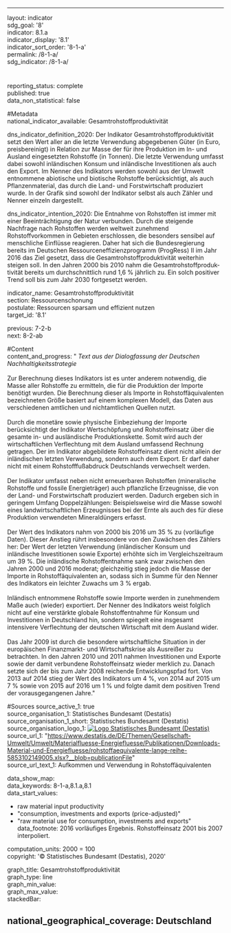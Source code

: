 ---
                   
layout: indicator                   
sdg_goal: '8'                   
indicator: 8.1.a                   
indicator_display: '8.1'                   
indicator_sort_order: '8-1-a'                   
permalink: /8-1-a/                   
sdg_indicator: /8-1-a/                   

#                   
reporting_status: complete                   
published: true                   
data_non_statistical: false                   


#Metadata                   
national_indicator_available: Gesamtrohstoffproduktivität                   

dns_indicator_definition_2020: Der Indikator Gesamt&shy;roh&shy;stoff&shy;pro&shy;duk&shy;tivi&shy;tät setzt den Wert aller an die letzte Verwendung abgegebenen Güter (in Euro, preisbereinigt) in Relation zur Masse der für ihre Produktion im In- und Ausland eingesetzten Rohstoffe (in Tonnen). Die letzte Verwendung umfasst dabei sowohl inländischen Konsum und inländische Investitionen als auch den Export. Im Nenner des Indikators werden sowohl aus der Umwelt entnommene abiotische und biotische Rohstoffe berücksichtigt, als auch Pflanzenmaterial, das durch die Land- und Forstwirtschaft produziert wurde. In der Grafik sind sowohl der Indikator selbst als auch Zähler und Nenner einzeln dargestellt.                   

dns_indicator_intention_2020: Die Entnahme von Rohstoffen ist immer mit einer Beeinträchtigung der Natur verbunden. Durch die steigende Nachfrage nach Rohstoffen werden weltweit zunehmend Rohstoffvorkommen in Gebieten erschlossen, die besonders sensibel auf menschliche Einflüsse reagieren. Daher hat sich die Bundesregierung bereits im Deutschen Re&shy;ssour&shy;cen&shy;effi&shy;zienz&shy;pro&shy;gramm (ProgRess) II im Jahr 2016 das Ziel gesetzt, dass die Gesamt&shy;roh&shy;stoff&shy;pro&shy;duk&shy;tivi&shy;tät weiterhin steigen soll. In den Jahren 2000 bis 2010 nahm die Gesamt&shy;roh&shy;stoff&shy;pro&shy;duk&shy;tivi&shy;tät bereits um durchschnittlich rund 1,6&nbsp;% jährlich zu. Ein solch positiver Trend soll bis zum Jahr 2030 fortgesetzt werden.                   

indicator_name: Gesamt&shy;roh&shy;stoff&shy;pro&shy;duk&shy;tivi&shy;tät                   
section: Ressourcenschonung                   
postulate: Ressourcen sparsam und effizient nutzen                   
target_id: '8.1'                   

previous: 7-2-b                   
next: 8-2-ab                   

#Content                    
content_and_progress: "<i> Text aus der Dialogfassung der Deutschen Nachhaltigkeitsstrategie</i><br><br>Zur Berechnung dieses Indikators ist es unter anderem notwendig, die Masse aller Rohstoffe zu ermitteln, die für die Produktion der Importe benötigt wurden. Die Berechnung dieser als Importe in Rohstoffäquivalenten bezeichneten Größe basiert auf einem komplexen Modell, das Daten aus verschiedenen amtlichen und nichtamtlichen Quellen nutzt.<br><br>Durch die monetäre sowie physische Einbeziehung der Importe berücksichtigt der Indikator Wertschöpfung und Rohstoffeinsatz über die gesamte in- und ausländische Produktionskette. Somit wird auch der wirtschaftlichen Verflechtung mit dem Ausland umfassend Rechnung getragen. Der im Indikator abgebildete Rohstoffeinsatz dient nicht allein der inländischen letzten Verwendung, sondern auch dem Export. Er darf daher nicht mit einem Rohstofffußabdruck Deutschlands verwechselt werden.<br><br>Der Indikator umfasst neben nicht erneuerbaren Rohstoffen (mineralische Rohstoffe und fossile Energieträger) auch pflanzliche Erzeugnisse, die von der Land- und Forstwirtschaft produziert werden. Dadurch ergeben sich in geringem Umfang Doppelzählungen: Beispielsweise wird die Masse sowohl eines landwirtschaftlichen Erzeugnisses bei der Ernte als auch des für diese Produktion verwendeten Mineraldüngers erfasst.<br><br>Der Wert des Indikators nahm von 2000 bis 2016 um 35&nbsp;% zu (vorläufige Daten). Dieser Anstieg rührt insbesondere von den Zuwächsen des Zählers her: Der Wert der letzten Verwendung (inländischer Konsum und inländische Investitionen sowie Exporte) erhöhte sich im Vergleichszeitraum um 39&nbsp;%. Die inländische Rohstoffentnahme sank zwar zwischen den Jahren 2000 und 2016 moderat; gleichzeitig stieg jedoch die Masse der Importe in Rohstoffäquivalenten an, sodass sich in Summe für den Nenner des Indikators ein leichter Zuwachs um 3&nbsp;% ergab.<br><br>Inländisch entnommene Rohstoffe sowie Importe werden in zunehmendem Maße auch (wieder) exportiert. Der Nenner des Indikators weist folglich nicht auf eine verstärkte globale Rohstoffentnahme für Konsum und Investitionen in Deutschland hin, sondern spiegelt eine insgesamt intensivere Verflechtung der deutschen Wirtschaft mit dem Ausland wider.<br><br>Das Jahr 2009 ist durch die besondere wirtschaftliche Situation in der europäischen Finanzmarkt- und Wirtschaftskrise als Ausreißer zu betrachten. In den Jahren 2010 und 2011 nahmen Investitionen und Exporte sowie der damit verbundene Rohstoffeinsatz wieder merklich zu. Danach setzte sich der bis zum Jahr 2008 reichende Entwicklungspfad fort. Von 2013 auf 2014 stieg der Wert des Indikators um 4&nbsp;%, von 2014 auf 2015 um 7&nbsp;% sowie von 2015 auf 2016 um 1&nbsp;% und folgte damit dem positiven Trend der vorausgegangenen Jahre."                   

#Sources
source_active_1: true                           
source_organisation_1: Statistisches Bundesamt (Destatis)                           
source_organisation_1_short: Statistisches Bundesamt (Destatis)                           
source_organisation_logo_1: <a href="https://www.destatis.de/DE/Home/_inhalt.html"><img src="https://g205sdgs.github.io/sdg-indicators/public/logos/destatis.png" alt="Logo Statistisches Bundesamt (Destatis)" title="Klicken Sie hier um zu der Homepage der Organisation zu gelangen" /></a>
source_url_1: "https://www.destatis.de/DE/Themen/Gesellschaft-Umwelt/Umwelt/Materialfluesse-Energiefluesse/Publikationen/Downloads-Material-und-Energiefluesse/rohstoffaequivalente-lange-reihe-5853102149005.xlsx?__blob=publicationFile"                               
source_url_text_1: Aufkommen und Verwendung in Rohstoffäquivalenten                               


data_show_map:                    
data_keywords: 8-1-a,8.1.a,8.1                   
data_start_values: 
 - raw material input productivity
 - "consumption, investments and exports (price-adjusted)"
 - "raw material use for consumption, investments and exports"                   
data_footnote: 2016 vorläufiges Ergebnis. Rohstoffeinsatz 2001 bis 2007 interpoliert.                   

computation_units: 2000 = 100                   
copyright: '&copy; Statistisches Bundesamt (Destatis), 2020'                   

graph_title: Gesamt&shy;roh&shy;stoff&shy;pro&shy;duk&shy;tivi&shy;tät                   
graph_type: line                   
graph_min_value:                    
graph_max_value:                    
stackedBar:                    

national_geographical_coverage: Deutschland                   
---
